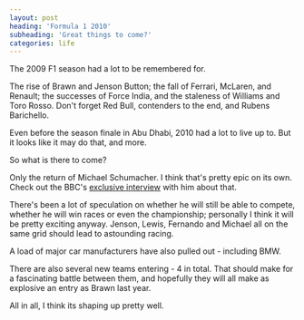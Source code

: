 ```yaml
---
layout: post
heading: 'Formula 1 2010'
subheading: 'Great things to come?'
categories: life
---
```


The 2009 F1 season had a lot to be remembered for.

The rise of Brawn and Jenson Button; the fall of Ferrari, McLaren, and Renault; the successes of Force India, and the staleness of Williams and Toro Rosso. Don't forget Red Bull, contenders to the end, and Rubens Barichello.

Even before the season finale in Abu Dhabi, 2010 had a lot to live up to. But it looks like it may do that, and more.

<!-- Replace missing image from http://media.chris-alexander.co.uk/wp-content/uploads/2009/12/abudhabi.jpg -->

So what is there to come?

Only the return of Michael Schumacher. I think that's pretty epic on its own. Check out the BBC's [exclusive interview](http://news.bbc.co.uk/sport1/hi/motorsport/formula_one/8428353.stm) with him about that.

<!-- Replace missing image from http://media.chris-alexander.co.uk/wp-content/uploads/2009/12/mclaren.jpg -->

There's been a lot of speculation on whether he will still be able to compete, whether he will win races or even the championship; personally I think it will be pretty exciting anyway. Jenson, Lewis, Fernando and Michael all on the same grid should lead to astounding racing.

A load of major car manufacturers have also pulled out - including BMW.

There are also several new teams entering - 4 in total. That should make for a fascinating battle between them, and hopefully they will all make as explosive an entry as Brawn last year.

All in all, I think its shaping up pretty well.
